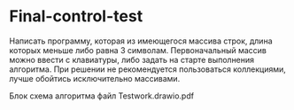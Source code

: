 # Final-control-test
Написать программу, которая из имеющегося массива строк, длина которых меньше либо равна 3 символам. Первоначальный массив можно ввести с клавиатуры, либо задать на старте выполнения алгоритма. При решении не рекомендуется пользоваться коллекциями, лучше обойтись исключительно массивами.




Блок схема алгоритма файл Testwork.drawio.pdf
